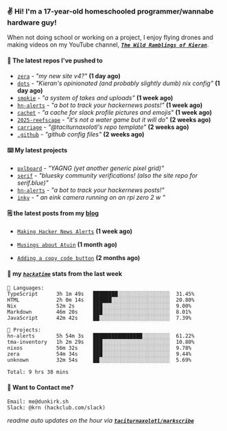### ✌️ Hi! I'm a 17-year-old homeschooled programmer/wannabe hardware guy!

When not doing school or working on a project, I enjoy flying drones and making videos on my YouTube channel, [**_`The Wild Ramblings of Kieran`_**](https://youtube.com/@kieran.rambles).

#### 👷 The latest repos I've pushed to

- [`zera`](https://github.com/taciturnaxolotl/zera) - _"my new site v4?"_ **(1 day ago)**
- [`dots`](https://github.com/taciturnaxolotl/dots) - _"Kieran's opinionated (and probably slightly dumb) nix config"_ **(1 day ago)**
- [`smokie`](https://github.com/taciturnaxolotl/smokie) - _"a system of takes and uploads"_ **(1 week ago)**
- [`hn-alerts`](https://github.com/taciturnaxolotl/hn-alerts) - _"a bot to track your hackernews posts!"_ **(1 week ago)**
- [`cachet`](https://github.com/taciturnaxolotl/cachet) - _"a cache for slack profile pictures and emojis"_ **(1 week ago)**
- [`2025-reefscape`](https://github.com/df1317/2025-reefscape) - _"it's not a water game but it will do"_ **(2 weeks ago)**
- [`carriage`](https://github.com/taciturnaxolotl/carriage) - _"@taciturnaxolotl's repo template"_ **(2 weeks ago)**
- [`.github`](https://github.com/taciturnaxolotl/.github) - _"github config files"_ **(2 weeks ago)**

#### ⌨️ My latest projects

- [`pxlboard`](https://github.com/taciturnaxolotl/pxlboard) - _"YAGNG (yet another generic pixel grid)"_
- [`serif`](https://github.com/taciturnaxolotl/serif) - _"bluesky community verifications! (also the site repo for serif.blue)"_
- [`hn-alerts`](https://github.com/taciturnaxolotl/hn-alerts) - _"a bot to track your hackernews posts!"_
- [`inky`](https://github.com/taciturnaxolotl/inky) - _" an eink camera running on an rpi zero 2 w "_

#### 🗒️ the latest posts from my [blog](https://dunkirk.sh)

- [`Making Hacker News Alerts`](https://dunkirk.sh/blog/hn-alerts/) **(1 week ago)**

- [`Musings about Atuin`](https://dunkirk.sh/blog/atuin/) **(1 month ago)**

- [`Adding a copy code button`](https://dunkirk.sh/blog/adding-a-copy-button/) **(2 months ago)**



#### 📡 my [_`hackatime`_](https://waka.hackclub.com) stats from the last week

```text
💾 Languages:
TypeScript      3h 1m 49s   ████████░░░░░░░░░░░░░░░░░  31.45%
HTML            2h 0m 14s   ██████░░░░░░░░░░░░░░░░░░░  20.80%
Nix             52m 2s      ███░░░░░░░░░░░░░░░░░░░░░░  9.00%
Markdown        46m 20s     ███░░░░░░░░░░░░░░░░░░░░░░  8.01%
JavaScript      42m 42s     ██░░░░░░░░░░░░░░░░░░░░░░░  7.39%

💼 Projects:
hn-alerts       5h 54m 3s   ████████████████░░░░░░░░░  61.22%
tma-inventory   1h 2m 29s   ███░░░░░░░░░░░░░░░░░░░░░░  10.80%
nixos           56m 32s     ███░░░░░░░░░░░░░░░░░░░░░░  9.78%
zera            54m 34s     ███░░░░░░░░░░░░░░░░░░░░░░  9.44%
unknown         32m 54s     ██░░░░░░░░░░░░░░░░░░░░░░░  5.69%

Total: 9 hrs 38 mins
```

#### 📮 Want to Contact me?

```text
Email: me@dunkirk.sh
Slack: @krn (hackclub.com/slack)
```

_readme auto updates on the hour via [**`taciturnaxolotl/markscribe`**](https://github.com/taciturnaxolotl/markscribe)_
